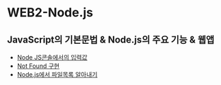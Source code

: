 # WEB2-Node.js


## JavaScript의 기본문법 & Node.js의 주요 기능 & 웹앱
- [Node JS콘솔에서의 입력값](https://github.com/gunny6026/WEB2-Node.js/tree/master/syntax)
- [Not Found 구현](https://github.com/gunny6026/WEB2-Node.js/blob/master/READMEs/README2.md)
- [Node.js에서 파일목록 알아내기](https://github.com/gunny6026/WEB2-Node.js/tree/master/nodejs)
